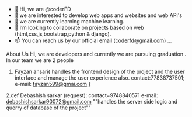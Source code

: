 - 👋 Hi, we are @coderFD
- 👀 we are interested to develop web apps and websites and web API's
- 🌱 we are currently learning machine learning.
- 💞️ I’m looking to collaborate on projects based on web (html,css,js,bootstrap,python & django).
- 📫 You can reach us by our official email (coderfd@gmail.com) ...

<!---
coderFD/coderFD is a ✨ special ✨ repository because its `README.md` (this file) appears on your GitHub profile.
You can click the Preview link to take a look at your changes.
--->
 About  Us
 Hi, we are developers and currently we are pursuing graduation .
 In our team we are 2 people 
 
 1. Fayzan ansari{
        handles the frontend design of the project and the user interface and manage the user experience also.
        contact:77838737501;
        e-mail: fayzan599@gmai.com
 }
 
 2.def Debashish sarkar (request):
        contact=9748840571
        e-mail: debashishsarkar90072@gmail.com
        ""handles the server side logic and querry of database of the project""
